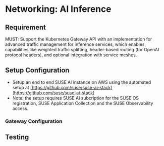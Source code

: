 # Networking: AI Inference

## Requirement

MUST: Support the Kubernetes Gateway API with an implementation for advanced traffic management for inference services, which enables capabilities like weighted traffic splitting, header-based routing (for OpenAI protocol headers), and optional integration with service meshes.

## Setup Configuration

- Setup an end to end SUSE AI instance on AWS using the automated setup at [https://github.com/suse/suse-ai-stack](https://github.com/suse/suse-ai-stack) 
- Note: the setup requires SUSE AI subcription for the SUSE OS registration, SUSE Application Collection and the SUSE Observability access.

### Gateway Configuration

## Testing